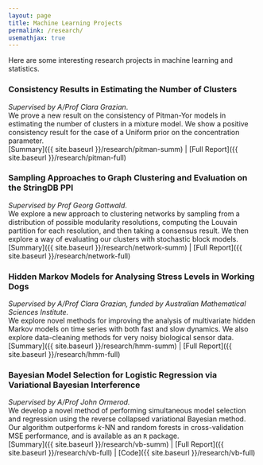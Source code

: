 ```yaml
---
layout: page
title: Machine Learning Projects
permalink: /research/
usemathjax: true
---
```

Here are some interesting research projects in machine learning and statistics.

### Consistency Results in Estimating the Number of Clusters
*Supervised by A/Prof Clara Grazian*.  
 We prove a new result on the consistency of Pitman-Yor models in estimating the number of clusters in a mixture model. We show a positive consistency result for the case of a Uniform prior on the concentration parameter.  
[Summary]({{ site.baseurl }}/research/pitman-summ) \| [Full Report]({{ site.baseurl }}/research/pitman-full)

### Sampling Approaches to Graph Clustering and Evaluation on the StringDB PPI
*Supervised by Prof Georg Gottwald*.  
 We explore a new approach to clustering networks by sampling from a distribution of possible modularity resolutions, computing the Louvain partition for each resolution, and then taking a consensus result. We then explore a way of evaluating our clusters with stochastic block models.  
[Summary]({{ site.baseurl }}/research/network-summ) \| [Full Report]({{ site.baseurl }}/research/network-full)

### Hidden Markov Models for Analysing Stress Levels in Working Dogs
*Supervised by A/Prof Clara Grazian, funded by Australian Mathematical Sciences Institute.*  
 We explore novel methods for improving the analysis of multivariate hidden Markov models on time series with both fast and slow dynamics. We also explore data-cleaning methods for very noisy biological sensor data.  
[Summary]({{ site.baseurl }}/research/hmm-summ) \| [Full Report]({{ site.baseurl }}/research/hmm-full)

### Bayesian Model Selection for Logistic Regression via Variational Bayesian Interference
*Supervised by A/Prof John Ormerod.*  
We develop a novel method of performing simultaneous model selection and regression using the reverse collapsed variational Bayesian method. Our algorithm outperforms $k$-NN and random forests in cross-validation MSE performance, and is available as an <code>R</code> package.   
[Summary]({{ site.baseurl }}/research/vb-summ) \| [Full Report]({{ site.baseurl }}/research/vb-full) \| [Code]({{ site.baseurl }}/research/vb-full)